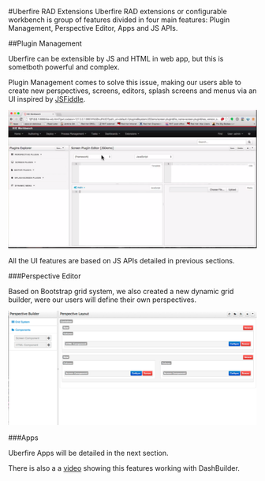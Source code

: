 #Uberfire RAD Extensions
Uberfire RAD extensions or configurable workbench is  group of features divided in four main features: Plugin Management, Perspective Editor, Apps and JS APIs.

##Plugin Management

Uberfire can be extensible by JS and HTML in web app, but this is sometboth powerful and complex.

Plugin Management comes to solve this issue, making our users able to create new perspectives, screens, editors, splash screens and menus via an UI inspired by [JSFiddle](http://jsfiddle.net/).

![plugin management](pluginManagement.png)

All the UI features are based on JS APIs detailed in previous sections.

###Perspective Editor

Based on Bootstrap grid system, we also created a new dynamic grid builder, were our users will define their own perspectives.

![perspective editor](perspectiveEditor.png)


###Apps

Uberfire Apps will be detailed in the next section.

There is also a  a [video](http://youtu.be/Yhg31m4kRsM) showing this features working with DashBuilder.
